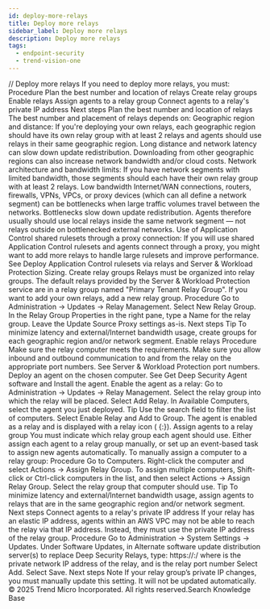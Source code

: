```yaml
---
id: deploy-more-relays
title: Deploy more relays
sidebar_label: Deploy more relays
description: Deploy more relays
tags:
  - endpoint-security
  - trend-vision-one
---
```


/*<![CDATA[*/ $('#title').html($('meta[name=map-description]').attr('content')); /*]]>*/ Deploy more relays If you need to deploy more relays, you must: Procedure Plan the best number and location of relays Create relay groups Enable relays Assign agents to a relay group Connect agents to a relay's private IP address Next steps Plan the best number and location of relays The best number and placement of relays depends on: Geographic region and distance: If you're deploying your own relays, each geographic region should have its own relay group with at least 2 relays and agents should use relays in their same geographic region. Long distance and network latency can slow down update redistribution. Downloading from other geographic regions can also increase network bandwidth and/or cloud costs. Network architecture and bandwidth limits: If you have network segments with limited bandwidth, those segments should each have their own relay group with at least 2 relays. Low bandwidth Internet/WAN connections, routers, firewalls, VPNs, VPCs, or proxy devices (which can all define a network segment) can be bottlenecks when large traffic volumes travel between the networks. Bottlenecks slow down update redistribution. Agents therefore usually should use local relays inside the same network segment — not relays outside on bottlenecked external networks. Use of Application Control shared rulesets through a proxy connection: If you will use shared Application Control rulesets and agents connect through a proxy, you might want to add more relays to handle large rulesets and improve performance. See Deploy Application Control rulesets via relays and Server & Workload Protection Sizing. Create relay groups Relays must be organized into relay groups. The default relays provided by the Server & Workload Protection service are in a relay group named "Primary Tenant Relay Group". If you want to add your own relays, add a new relay group. Procedure Go to Administration → Updates → Relay Management. Select New Relay Group. In the Relay Group Properties in the right pane, type a Name for the relay group. Leave the Update Source Proxy settings as-is. Next steps Tip To minimize latency and external/Internet bandwidth usage, create groups for each geographic region and/or network segment. Enable relays Procedure Make sure the relay computer meets the requirements. Make sure you allow inbound and outbound communication to and from the relay on the appropriate port numbers. See Server & Workload Protection port numbers. Deploy an agent on the chosen computer. See Get Deep Security Agent software and Install the agent. Enable the agent as a relay: Go to Administration → Updates → Relay Management. Select the relay group into which the relay will be placed. Select Add Relay. In Available Computers, select the agent you just deployed. Tip Use the search field to filter the list of computers. Select Enable Relay and Add to Group. The agent is enabled as a relay and is displayed with a relay icon ( {:}). Assign agents to a relay group You must indicate which relay group each agent should use. Either assign each agent to a relay group manually, or set up an event-based task to assign new agents automatically. To manually assign a computer to a relay group: Procedure Go to Computers. Right-click the computer and select Actions → Assign Relay Group. To assign multiple computers, Shift-click or Ctrl-click computers in the list, and then select Actions → Assign Relay Group. Select the relay group that computer should use. Tip To minimize latency and external/Internet bandwidth usage, assign agents to relays that are in the same geographic region and/or network segment. Next steps Connect agents to a relay's private IP address If your relay has an elastic IP address, agents within an AWS VPC may not be able to reach the relay via that IP address. Instead, they must use the private IP address of the relay group. Procedure Go to Administration → System Settings → Updates. Under Software Updates, in Alternate software update distribution server(s) to replace Deep Security Relays, type: https://<IP>:<port>/ where <IP> is the private network IP address of the relay, and <port> is the relay port number Select Add. Select Save. Next steps Note If your relay group’s private IP changes, you must manually update this setting. It will not be updated automatically. © 2025 Trend Micro Incorporated. All rights reserved.Search Knowledge Base